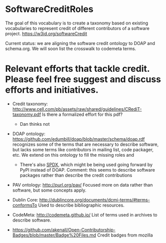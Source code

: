 # SoftwareCreditRoles
The goal of this vocabulary is to create a taxonomy based on existing vocabularies to represent credit of different contributors of a software project.
https://w3id.org/softwareCredit

Current status: we are aligning the software credit ontology to DOAP and schema.org. We will soon list the crosswalk to codemeta terms.

# Relevant efforts that tackle credit. Please feel free suggest and discuss efforts and initiatives.

* Credit taxonomy: http://www.cell.com/pb/assets/raw/shared/guidelines/CRediT-taxonomy.pdf Is there a formalized effort for this pdf?
  * Dan thinks not
	
* DOAP ontology: https://github.com/edumbill/doap/blob/master/schema/doap.rdf recognizes some of the terms that are necessary to describe software, but lacks some terms like contributors in mailing list, code packager, etc. We extend on this ontology to fill the missing roles and 
  * There's also [SPDX](http://spdx.org), which might be being used going forward by PyPI instead of DOAP. Comment: this seems to describe software packages rather than describe the credit contributions

* PAV ontology: http://purl.org/pav/ Focused more on data rather than software, but some concepts apply.

* Dublin Core: http://dublincore.org/documents/dcmi-terms/#terms-conformsTo Used to describe bibliographic resources.
	
* CodeMeta: http://codemeta.github.io/ List of terms used in archives to describe software.

* https://github.com/akenall/Open-Contributorship-Badges/blob/master/Badge%20Files.md Credit badges from mozilla

